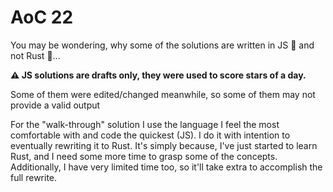 # AoC 22

You may be wondering, why some of the solutions are written in JS 🤢 and not Rust 🦀...

**⚠️ JS solutions are drafts only, they were used to score stars of a day.**

Some of them were edited/changed meanwhile, so some of them may not provide a valid output

For the "walk-through" solution I use the language I feel the most comfortable with and code the quickest (JS). I do it with intention to eventually rewriting it to Rust. It's simply because, I've just started to learn Rust, and I need some more time to grasp some of the concepts. Additionally, I have very limited time too, so it'll take extra to accomplish the full rewrite.
